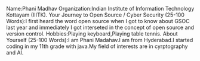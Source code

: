 Name:Phani Madhav
Organization:Indian Institute of Information Technology Kottayam (IIITK).
Your Journey to Open Source / Cyber Security (25-100 Words):I first heard the word open source when I got to know about GSOC last year and immediately I got interseted in the concept of open source and version control.
Hobbies:Playing keyboard,Playing table tennis.
About Yourself (25-100 Words):I am Phani Madahav.I am from Hyderabad.I started coding in my 11th grade with java.My field of interests are in cyrptography and AI.